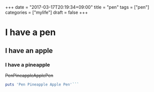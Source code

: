 +++
date = "2017-03-17T20:19:34+09:00"
title = "pen"
tags = ["pen"]
categories = ["mylife"]
draft = false
+++
# I have a pen

## I have an apple

### I have a pineapple

~~PenPineappleApplePen~~

```ppap.rb
puts 'Pen Pineapple Apple Pen'```

